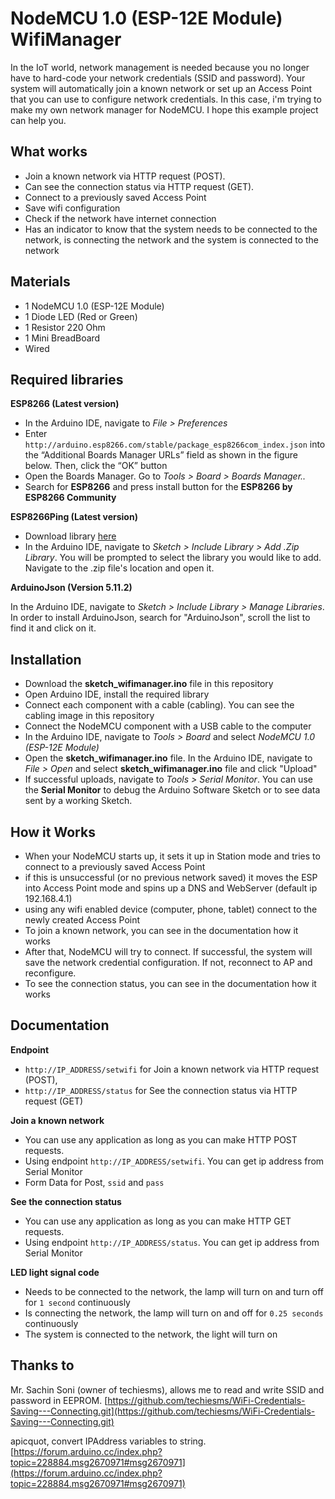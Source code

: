 NodeMCU 1.0 (ESP-12E Module) WifiManager
========================================

In the IoT world, network management is needed because you no longer have to hard-code your network credentials (SSID and password). Your system will automatically join a known network or set up an Access Point that you can use to configure network credentials. In this case, i'm trying to make my own network manager for NodeMCU. I hope this example project can help you.

What works
----------

 * Join a known network via HTTP request (POST).
 * Can see the connection status via HTTP request (GET).
 * Connect to a previously saved Access Point
 * Save wifi configuration
 * Check if the network have internet connection
 * Has an indicator to know that the system needs to be connected to the network, is connecting the network and the system is connected to the network
 

Materials
---------

 * 1 NodeMCU 1.0 (ESP-12E Module)
 * 1 Diode LED (Red or Green)
 * 1 Resistor 220 Ohm 
 * 1 Mini BreadBoard
 * Wired
 
Required libraries
------------------

**ESP8266 (Latest version)**

* In the Arduino IDE, navigate to *File > Preferences*
* Enter ``http://arduino.esp8266.com/stable/package_esp8266com_index.json`` into the “Additional Boards Manager URLs” field as shown in the figure below. Then, click the “OK” button
* Open the Boards Manager. Go to *Tools > Board > Boards Manager..*
* Search for **ESP8266** and press install button for the **ESP8266 by ESP8266 Community**

**ESP8266Ping (Latest version)**

* Download library [here](https://github.com/dancol90/ESP8266Ping)
* In the Arduino IDE, navigate to *Sketch > Include Library > Add .Zip Library*. You will be prompted to select the library you would like to add. Navigate to the .zip file's location and open it.

**ArduinoJson (Version 5.11.2)**

In the Arduino IDE, navigate to *Sketch > Include Library > Manage Libraries*. In order to install ArduinoJson, search for "ArduinoJson", scroll the list to find it and click on it.

Installation
------------

 * Download the **sketch_wifimanager.ino** file in this repository
 * Open Arduino IDE, install the required library
 * Connect each component with a cable (cabling). You can see the cabling image in this repository
 * Connect the NodeMCU component with a USB cable to the computer
 * In the Arduino IDE, navigate to *Tools > Board* and select *NodeMCU 1.0 (ESP-12E Module)*
 * Open the **sketch_wifimanager.ino** file. In the Arduino IDE, navigate to *File > Open* and select **sketch_wifimanager.ino** file and click "Upload"
 * If successful uploads, navigate to *Tools > Serial Monitor*. You can use the **Serial Monitor** to debug the Arduino Software Sketch or to see data sent by a working Sketch.
 
How it Works
------------
 * When your NodeMCU starts up, it sets it up in Station mode and tries to connect to a previously saved Access Point
 * if this is unsuccessful (or no previous network saved) it moves the ESP into Access Point mode and spins up a DNS and WebServer (default ip 192.168.4.1)
 * using any wifi enabled device (computer, phone, tablet) connect to the newly created Access Point
 * To join a known network, you can see in the documentation how it works
 * After that, NodeMCU will try to connect. If successful, the system will save the network credential configuration. If not, reconnect to AP and reconfigure.
 * To see the connection status, you can see in the documentation how it works

Documentation
-------------

**Endpoint**

 * ``http://IP_ADDRESS/setwifi`` for Join a known network via HTTP request (POST),
 * ``http://IP_ADDRESS/status`` for See the connection status via HTTP request (GET)
 
**Join a known network**

 * You can use any application as long as you can make HTTP POST requests.
 * Using endpoint ``http://IP_ADDRESS/setwifi``. You can get ip address from Serial Monitor
 * Form Data for Post, ``ssid`` and ``pass``
 
**See the connection status**
 
 * You can use any application as long as you can make HTTP GET requests.
 * Using endpoint ``http://IP_ADDRESS/status``. You can get ip address from Serial Monitor
 
**LED light signal code**
 
 * Needs to be connected to the network, the lamp will turn on and turn off for ``1 second`` continuously
 * Is connecting the network, the lamp will turn on and off for ``0.25 seconds`` continuously
 * The system is connected to the network, the light will turn on
 
Thanks to
---------

Mr. Sachin Soni (owner of techiesms), allows me to read and write SSID and password in EEPROM.
[https://github.com/techiesms/WiFi-Credentials-Saving---Connecting.git](https://github.com/techiesms/WiFi-Credentials-Saving---Connecting.git)

apicquot, convert IPAddress variables to string.
[https://forum.arduino.cc/index.php?topic=228884.msg2670971#msg2670971](https://forum.arduino.cc/index.php?topic=228884.msg2670971#msg2670971)
